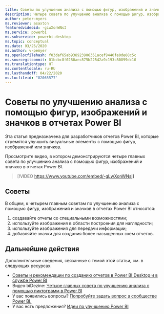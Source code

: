 ```yaml
---
title: Советы по улучшению анализа с помощью фигур, изображений и значков в отчетах Power BI
description: Четыре совета по улучшению анализа с помощью фигур, изображений и значков в визуальных элементах отчетов Power BI в Power BI Desktop или службе Power BI.
author: peter-myers
ms.reviewer: asaxton
featuredvideoid: -gLwXonWNsI
ms.service: powerbi
ms.subservice: powerbi-desktop
ms.topic: conceptual
ms.date: 03/25/2020
ms.author: v-pemyer
ms.openlocfilehash: f03daf65ab938923906351acef9440fe0de88c5c
ms.sourcegitcommit: 01bcbc8f0280aec875b22542a9c193c80899dc10
ms.translationtype: HT
ms.contentlocale: ru-RU
ms.lasthandoff: 04/22/2020
ms.locfileid: "82065577"
---
```

# <a name="tips-to-improve-analysis-with-shapes-images-and-icons-in-power-bi-reports"></a>Советы по улучшению анализа с помощью фигур, изображений и значков в отчетах Power BI

Эта статья предназначена для разработчиков отчетов Power BI, которые стремятся улучшить визуальные элементы с помощью фигур, изображений или значков.

Просмотрите видео, в котором демонстрируются четыре главных совета по улучшению анализа с помощью фигур, изображений и значков в отчетах Power BI.

> [!VIDEO https://www.youtube.com/embed/-gLwXonWNsI]

## <a name="tips"></a>Советы

В общем, к четырем главным советам по улучшению анализа с помощью фигур, изображений и значков в отчетах Power BI относятся:

1. создавайте отчеты со специальными возможностями;
1. используйте изображения в области построения для наглядности;
1. используйте изображения для передачи информации;
1. добавляйте значки для создания более насыщенных схем отчетов.

## <a name="next-steps"></a>Дальнейшие действия

Дополнительные сведения, связанные с темой этой статьи, см. в следующих ресурсах.

- [Советы и рекомендации по созданию отчетов в Power BI Desktop и в службе Power BI](../desktop-tips-and-tricks-for-creating-reports.md)
- Видео biDezine: [Четыре главных совета по улучшению анализа с помощью пиктограмм в Power BI](https://www.youtube.com/watch?v=-gLwXonWNsI)
- У вас появились вопросы? [Попробуйте задать вопрос в сообществе Power BI.](https://community.powerbi.com/)
- У вас есть предложения? [Идеи по улучшению Power BI](https://ideas.powerbi.com/)
